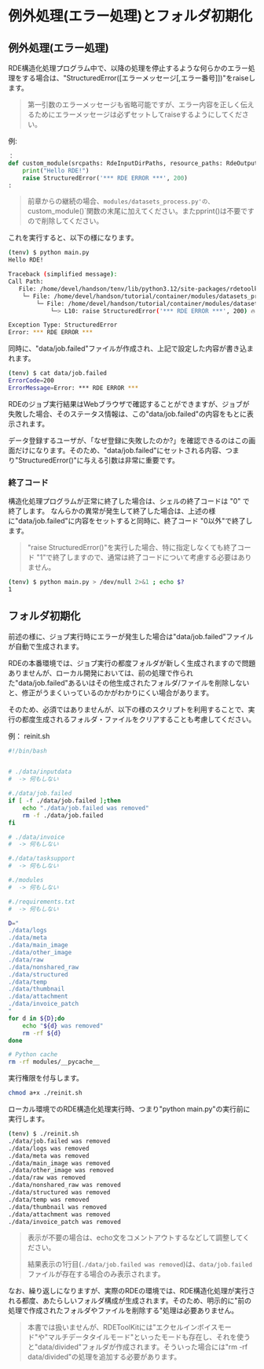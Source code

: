 <div class="page" />

# 例外処理(エラー処理)とフォルダ初期化

## 例外処理(エラー処理)

RDE構造化処理プログラム中で、以降の処理を停止するような何らかのエラー処理をする場合は、"StructuredError([エラーメッセージ[,エラー番号]])"をraiseします。

> 第一引数のエラーメッセージも省略可能ですが、エラー内容を正しく伝えるためにエラーメッセージは必ずセットしてraiseするようにしてください。

例:

```python
：
def custom_module(srcpaths: RdeInputDirPaths, resource_paths: RdeOutputResourcePath) -> None:
    print("Hello RDE!")
    raise StructuredError('*** RDE ERROR ***', 200)
:
```

> 前章からの継続の場合、`modules/datasets_process.py'の、`custom_module()`関数の末尾に加えてください。またpprint()は不要ですので削除してください。

これを実行すると、以下の様になります。

```bash
(tenv) $ python main.py
Hello RDE!

Traceback (simplified message):
Call Path:
   File: /home/devel/handson/tenv/lib/python3.12/site-packages/rdetoolkit/errors.py, Line: 43 in wrapper()
    └─ File: /home/devel/handson/tutorial/container/modules/datasets_process.py, Line: 14 in dataset()
        └─ File: /home/devel/handson/tutorial/container/modules/datasets_process.py, Line: 10 in custom_module()
            └─> L10: raise StructuredError('*** RDE ERROR ***', 200) 🔥

Exception Type: StructuredError
Error: *** RDE ERROR ***
```

同時に、"data/job.failed"ファイルが作成され、上記で設定した内容が書き込まれます。

```bash
(tenv) $ cat data/job.failed
ErrorCode=200
ErrorMessage=Error: *** RDE ERROR ***
```

RDEのジョブ実行結果はWebブラウザで確認することができますが、ジョブが失敗した場合、そのステータス情報は、この"data/job.failed"の内容をもとに表示されます。

データ登録するユーザが、「なぜ登録に失敗したのか?」を確認できるのはこの画面だけになります。そのため、"data/job.failed"にセットされる内容、つまり"StructuredError()"に与える引数は非常に重要です。

### 終了コード

構造化処理プログラムが正常に終了した場合は、シェルの終了コードは "0" で終了します。
なんらかの異常が発生して終了した場合は、上述の様に"data/job.failed"に内容をセットすると同時に、終了コード "0以外"で終了します。

> "raise StructuredError()"を実行した場合、特に指定しなくても終了コード "1"で終了しますので、通常は終了コードについて考慮する必要はありません。

```bash
(tenv) $ python main.py > /dev/null 2>&1 ; echo $?
1
```

## フォルダ初期化

前述の様に、ジョブ実行時にエラーが発生した場合は"data/job.failed"ファイルが自動で生成されます。

RDEの本番環境では、ジョブ実行の都度フォルダが新しく生成されますので問題ありませんが、ローカル開発においては、前の処理で作られた"data/job.failed"あるいはその他生成されたフォルダ/ファイルを削除しないと、修正がうまくいっているのかがわかりにくい場合があります。

そのため、必須ではありませんが、以下の様のスクリプトを利用することで、実行の都度生成されるフォルダ・ファイルをクリアすることも考慮してください。

例： reinit.sh

```bash
#!/bin/bash


# ./data/inputdata
#  -> 何もしない

#./data/job.failed
if [ -f ./data/job.failed ];then
    echo "./data/job.failed was removed"
    rm -f ./data/job.failed
fi

# ./data/invoice
#  -> 何もしない

#./data/tasksupport
#  -> 何もしない

#./modules
#  -> 何もしない

#./requirements.txt
#  -> 何もしない

D="
./data/logs
./data/meta
./data/main_image
./data/other_image
./data/raw
./data/nonshared_raw
./data/structured
./data/temp
./data/thumbnail
./data/attachment
./data/invoice_patch
"
for d in ${D};do
    echo "${d} was removed"
    rm -rf ${d}
done

# Python cache
rm -rf modules/__pycache__
```

実行権限を付与します。

```bash
chmod a+x ./reinit.sh 
```

ローカル環境でのRDE構造化処理実行時、つまり"python main.py"の実行前に実行します。

```bash
(tenv) $ ./reinit.sh
./data/job.failed was removed
./data/logs was removed
./data/meta was removed
./data/main_image was removed
./data/other_image was removed
./data/raw was removed
./data/nonshared_raw was removed
./data/structured was removed
./data/temp was removed
./data/thumbnail was removed
./data/attachment was removed
./data/invoice_patch was removed
```

> 表示が不要の場合は、echo文をコメントアウトするなどして調整してください。
>
> 結果表示の1行目(`./data/job.failed was removed`)は、`data/job.failed`ファイルが存在する場合のみ表示されます。

なお、繰り返しになりますが、実際のRDEの環境では、RDE構造化処理が実行される都度、あたらしいフォルダ構成が生成されます。そのため、明示的に"前の処理で作成されたフォルダやファイルを削除する"処理は必要ありません。

> 本書では扱いませんが、RDEToolKitには"エクセルインボイスモード"や"マルチデータタイルモード"といったモードも存在し、それを使うと"data/divided"フォルダが作成されます。そういった場合には"rm -rf data/divided"の処理を追加する必要があります。
